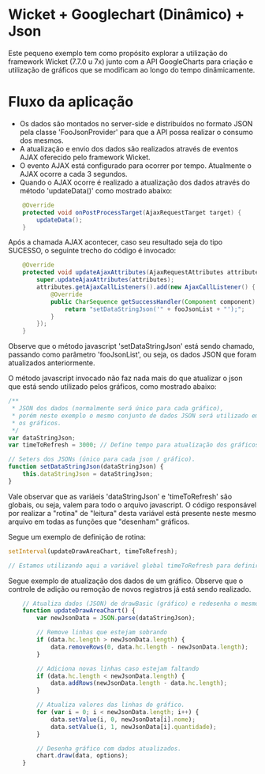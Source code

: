 # Wicket + Googlechart (Dinâmico) + Json
Este pequeno exemplo tem como propósito explorar a utilização do framework Wicket (7.7.0 u 7x) junto com a API GoogleCharts para criação e utilização de gráficos que se modificam ao longo do tempo dinâmicamente.


# Fluxo da aplicação

  - Os dados são montados no server-side e distribuídos no formato JSON pela classe 'FooJsonProvider' para que a API possa realizar o consumo dos mesmos.
  - A atualização e envio dos dados são realizados através de eventos AJAX oferecido pelo framework Wicket.
  - O evento AJAX está configurado para ocorrer por tempo. Atualmente o AJAX ocorre a cada 3 segundos.
  - Quando o AJAX ocorre é realizado a atualização dos dados através do método 'updateData()' como mostrado abaixo: 
```java
    @Override
    protected void onPostProcessTarget(AjaxRequestTarget target) {
        updateData();
    }
```
Após a chamada AJAX acontecer, caso seu resultado seja do tipo SUCESSO, o seguinte trecho do código é invocado: 
```java
    @Override
    protected void updateAjaxAttributes(AjaxRequestAttributes attributes) {
        super.updateAjaxAttributes(attributes);
        attributes.getAjaxCallListeners().add(new AjaxCallListener() {
            @Override
            public CharSequence getSuccessHandler(Component component) {
                return "setDataStringJson('" + fooJsonList + "');";
            }
        });
    }
```
Observe que o método javascript 'setDataStringJson' está sendo chamado, passando como parâmetro  'fooJsonList', ou seja, os dados JSON que foram atualizados anteriormente.

O método javascript invocado não faz nada mais do que atualizar o json que está sendo utilizado pelos gráficos, como mostrado abaixo:
```javascript
/**
 * JSON dos dados (normalmente será único para cada gráfico), 
 * porém neste exemplo o mesmo conjunto de dados JSON será utilizado em todos
 * os gráficos.
 */
var dataStringJson;
var timeToRefresh = 3000; // Define tempo para atualização dos gráficos. 

// Seters dos JSONs (único para cada json / gráfico).
function setDataStringJson(dataStringJson) {
    this.dataStringJson = dataStringJson;
}
```

Vale observar que as variáeis 'dataStringJson' e 'timeToRefresh' são globais, ou seja, valem para todo o arquivo javascript. O código responsável por realizar a "rotina" de "leitura" desta variável está presente neste mesmo arquivo em todas as funções que "desenham" gráficos. 

Segue um exemplo de definição de rotina:
```javascript
setInterval(updateDrawAreaChart, timeToRefresh);

// Estamos utilizando aqui a variável global timeToRefresh para definir o tempo em milisegundos em que a função 'updateDrawAreaChart' será chamada.
```

Segue exemplo de atualização dos dados de um gráfico. Observe que o controle de adição ou remoção de novos registros já está sendo realizado.
```javascript
    // Atualiza dados (JSON) de drawBasic (gráfico) e redesenha o mesmo gráfico.
    function updateDrawAreaChart() {
        var newJsonData = JSON.parse(dataStringJson);

        // Remove linhas que estejam sobrando
        if (data.hc.length > newJsonData.length) {
            data.removeRows(0, data.hc.length - newJsonData.length);
        }

        // Adiciona novas linhas caso estejam faltando
        if (data.hc.length < newJsonData.length) {
            data.addRows(newJsonData.length - data.hc.length);
        }

        // Atualiza valores das linhas do gráfico.
        for (var i = 0; i < newJsonData.length; i++) {
            data.setValue(i, 0, newJsonData[i].nome);
            data.setValue(i, 1, newJsonData[i].quantidade);
        }

        // Desenha gráfico com dados atualizados.
        chart.draw(data, options);
    }
```

